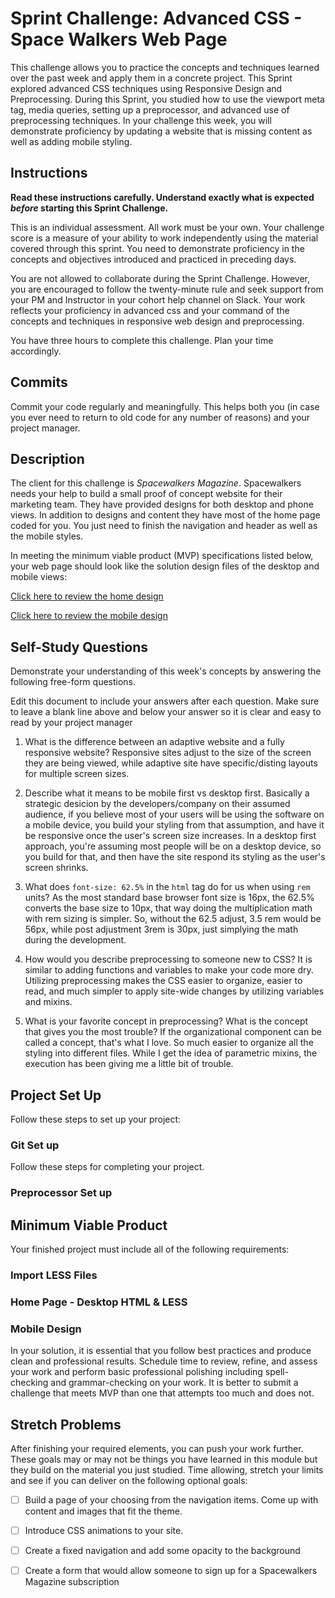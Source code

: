 # Sprint Challenge: Advanced CSS - Space Walkers Web Page

This challenge allows you to practice the concepts and techniques learned over the past week and apply them in a concrete project. This Sprint explored advanced CSS techniques using Responsive Design and Preprocessing. During this Sprint, you studied how to use the viewport meta tag, media queries, setting up a preprocessor, and advanced use of preprocessing techniques. In your challenge this week, you will demonstrate proficiency by updating a website that is missing content as well as adding mobile styling.

## Instructions

**Read these instructions carefully. Understand exactly what is expected _before_ starting this Sprint Challenge.**

This is an individual assessment. All work must be your own. Your challenge score is a measure of your ability to work independently using the material covered through this sprint. You need to demonstrate proficiency in the concepts and objectives introduced and practiced in preceding days.

You are not allowed to collaborate during the Sprint Challenge. However, you are encouraged to follow the twenty-minute rule and seek support from your PM and Instructor in your cohort help channel on Slack. Your work reflects your proficiency in advanced css and your command of the concepts and techniques in responsive web design and preprocessing.

You have three hours to complete this challenge. Plan your time accordingly.

## Commits

Commit your code regularly and meaningfully. This helps both you (in case you ever need to return to old code for any number of reasons) and your project manager.

## Description

The client for this challenge is _Spacewalkers Magazine_. Spacewalkers needs your help to build a small proof of concept website for their marketing team. They have provided designs for both desktop and phone views. In addition to designs and content they have most of the home page coded for you. You just need to finish the navigation and header as well as the mobile styles.

In meeting the minimum viable product (MVP) specifications listed below, your web page should look like the solution design files of the desktop and mobile views:

[Click here to review the home design](design-files/home-desktop.png)

[Click here to review the mobile design](design-files/home-mobile.png)

## Self-Study Questions

Demonstrate your understanding of this week's concepts by answering the following free-form questions.

Edit this document to include your answers after each question. Make sure to leave a blank line above and below your answer so it is clear and easy to read by your project manager

1. What is the difference between an adaptive website and a fully responsive website?
Responsive sites adjust to the size of the screen they are being viewed, while adaptive site have specific/disting layouts for multiple screen sizes.

2. Describe what it means to be mobile first vs desktop first.
Basically a strategic desicion by the developers/company on their assumed audience, if you believe most of your users will be using the software on a mobile device, you build your styling from that assumption, and have it be responsive once the user's screen size increases. In a desktop first approach, you're assuming most people will be on a desktop device, so you build for that, and then have the site respond its styling as the user's screen shrinks.

3. What does `font-size: 62.5%` in the `html` tag do for us when using `rem` units?
As the most standard base browser font size is 16px, the 62.5% converts the base size to 10px, that way doing the multiplication math with rem sizing is simpler. So, without the 62.5 adjust, 3.5 rem would be 56px, while post adjustment 3rem is 30px, just simplying the math during the development.

4. How would you describe preprocessing to someone new to CSS?
It is similar to adding functions and variables to make your code more dry. Utilizing preprocessing makes the CSS easier to organize, easier to read, and much simpler to apply site-wide changes by utilizing variables and mixins.

5. What is your favorite concept in preprocessing? What is the concept that gives you the most trouble?
If the organizational component can be called a concept, that's what I love. So much easier to organize all the styling into different files. While I get the idea of parametric mixins, the execution has been giving me a little bit of trouble.

<!-- You are expected to be able to answer all these questions. Your responses contribute to your Sprint Challenge grade. Skipping this section *will* prevent you from passing this challenge. -->

## Project Set Up

Follow these steps to set up your project:

### Git Set up

<!-- - [ ] Create a forked copy of this project.
- [ ] Add your project manager as collaborator on Github.
- [ ] Clone your OWN version of the repository (Not Lambda's by mistake!).
- [ ] Create a new branch: git checkout -b `<firstName-lastName>`. -->
<!-- - [ ] Implement the project on your newly created `<firstName-lastName>` branch, committing changes regularly. -->
<!-- - [ ] Push commits: git push origin `<firstName-lastName>`. -->
 
Follow these steps for completing your project.

<!-- - [ ] Submit a Pull-Request to merge <firstName-lastName> Branch into master (student's  Repo). **Please don't merge your own pull request**
- [ ] Add your project manager as a reviewer on the pull-request
- [ ] Your project manager will count the project as complete by merging the branch back into master. -->
 

### Preprocessor Set up

<!-- * [ ] Verify that you have LESS installed correctly by running `lessc -v` in your terminal, if you don't get a version message back, reach out to your project manager for help.
* [ ] Open your terminal and navigate to your preprocessing project by using the `cd` command
* [ ] Once in your project's root folder, run the following command `less-watch-compiler less css index.less`
* [ ] Verify your compiler is working correctly by changing the `background-color` on the `html` selector to `red` in your `index.less` file.
* [ ] Once you see the red screen, you can delete that style and you're ready to start on the next task -->

## Minimum Viable Product

Your finished project must include all of the following requirements:

### Import LESS Files

<!-- * [ ] Navigate to your `index.less` file. Notice the file is blank. You have been asked to use a certain import order. That order is as follows:

```markdown
1.variables.less
2.mixins.less
3.reset.less
4.global.less
5.navigation.less
6.footer.less
7.home-page.less
```

_You will know everything is working properly when you see the styles enabled for the provided content._   -->

### Home Page - Desktop HTML & LESS

<!-- * [ ] Take 10 minutes to review the code that has already been provided for you. Take time to see how the home page was built. -->

<!-- * [ ] Add a viewport meta tag to the head of your index.html page -->

<!-- * [ ] [Review the provided home desktop design file](design-files/home-desktop.png). You are to build the missing navigation system and header image. You have been provided all content necessary in the [index.html file](index.html) -->

<!-- * [ ] Navigation Styles: Use the `navigation.less` file for styling. -->

<!-- * [ ] Main Content Styles: Use the `home-page.less` file for styling -->

<!-- * [ ] LESS Mixins: Create and use 2 different mixins to aid your styling. Use the `mixins.less` file for your mixins -->

<!-- * [ ] LESS Parametric Mixin: create a parametric mixin that is used to create the `sign up` button styles. -->

<!-- * [ ]  Use at least 2 parameters to create your button -->

<!-- * [ ] Create a hover state that swaps the background color and font color of the base button styles. -->

### Mobile Design

<!-- * [ ] Create a `@phone` variable that contains a `max-width: 500px` media query string. Use the `@phone` variable for all your nested mobile styling. -->

<!-- * [ ] [Review the provided home mobile design file](design-files/home-mobile.png). Match your mobile styling the best you can using the design file. -->

<!-- * [ ] Push your changes and create a pull request if you haven't already. -->

In your solution, it is essential that you follow best practices and produce clean and professional results. Schedule time to review, refine, and assess your work and perform basic professional polishing including spell-checking and grammar-checking on your work. It is better to submit a challenge that meets MVP than one that attempts too much and does not.

## Stretch Problems

After finishing your required elements, you can push your work further. These goals may or may not be things you have learned in this module but they build on the material you just studied. Time allowing, stretch your limits and see if you can deliver on the following optional goals:

* [ ] Build a page of your choosing from the navigation items. Come up with content and images that fit the theme.

* [ ] Introduce CSS animations to your site.

* [ ] Create a fixed navigation and add some opacity to the background

* [ ] Create a form that would allow someone to sign up for a Spacewalkers Magazine subscription


